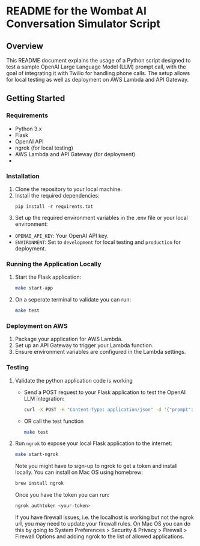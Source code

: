 # README for the Wombat AI Conversation Simulator Script

## Overview

This README document explains the usage of a Python script designed to test a sample OpenAI Large Language Model (LLM) prompt call, with the goal of integrating it with Twilio for handling phone calls. The setup allows for local testing as well as deployment on AWS Lambda and API Gateway.

## Getting Started

### Requirements

- Python 3.x
- Flask
- OpenAI API
- ngrok (for local testing)
- AWS Lambda and API Gateway (for deployment)
-
### Installation

1. Clone the repository to your local machine.
2. Install the required dependencies:
   ```
   pip install -r requirents.txt
   ```
3. Set up the required environment variables in the .env file or your local environment:
- `OPENAI_API_KEY`: Your OpenAI API key.
- `ENVIRONMENT`: Set to `development` for local testing and `production` for deployment.

### Running the Application Locally

1. Start the Flask application:
   ```bash
   make start-app
   ```
2. On a seperate terminal to validate you can run:

   ```bash
   make test
   ```

### Deployment on AWS

1. Package your application for AWS Lambda.
2. Set up an API Gateway to trigger your Lambda function.
3. Ensure environment variables are configured in the Lambda settings.

### Testing

1. Validate the python application code is working
   - Send a POST request to your Flask application to test the OpenAI LLM integration:
      ```bash
      curl -X POST -H "Content-Type: application/json" -d '{"prompt": "Hello, my name is"}' http://localhost:5000/complete
      ```
   - OR call the test function
      ```bash
      make test
      ```
2. Run `ngrok` to expose your local Flask application to the internet:
   ```bash
   make start-ngrok
   ```

   Note you might have to sign-up to ngrok to get a token and install locally. You can install on Mac OS using homebrew:
   ```bash
   brew install ngrok
   ```

   Once you have the token you can run:
   ```bash
   ngrok authtoken <your-token>
   ```

   If you have firewall issues, i.e. the localhost is working but not the ngrok url, you may need to update your firewall rules. On Mac OS you can do this by going to System Preferences > Security & Privacy > Firewall > Firewall Options and adding ngrok to the list of allowed applications.
